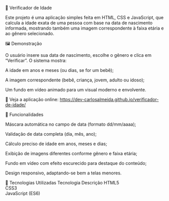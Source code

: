 🧮 Verificador de Idade

Este projeto é uma aplicação simples feita em HTML, CSS e JavaScript, que calcula a idade exata de uma pessoa com base na data de nascimento informada, mostrando também uma imagem correspondente à faixa etária e ao gênero selecionado.

🖼️ Demonstração

O usuário insere sua data de nascimento, escolhe o gênero e clica em “Verificar”.
O sistema mostra:

A idade em anos e meses (ou dias, se for um bebê);

A imagem correspondente (bebê, criança, jovem, adulto ou idoso);

Um fundo em vídeo animado para um visual moderno e envolvente.

🔗 Veja a aplicação online: https://dev-carlosalmeida.github.io/verificador-de-idade/

🚀 Funcionalidades

Máscara automática no campo de data (formato dd/mm/aaaa);

Validação de data completa (dia, mês, ano);

Cálculo preciso de idade em anos, meses e dias;

Exibição de imagens diferentes conforme gênero e faixa etária;

Fundo em vídeo com efeito escurecido para destaque do conteúdo;

Design responsivo, adaptando-se bem a telas menores.

🧠 Tecnologias Utilizadas
Tecnologia	Descrição
HTML5	
CSS3	
JavaScript (ES6)	